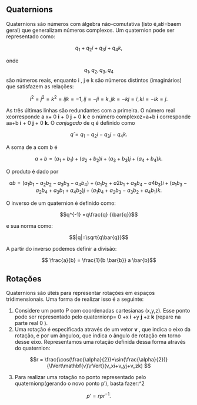 ## Quaternions


Quaternions são números com álgebra não-comutativa (isto é,ab̸=baem geral) que generalizam
números complexos. Um quaternion pode ser representado como:
```math
q_1 +q_2 i +q_3 j +q_4 k ,
```
onde $$q_1 ,q_2 ,q_3, q_4$$ são números reais, enquanto i , j e k são números distintos (imaginários) que
satisfazem as relações:
```math
i^2 = j^2 = k^2 = ijk = − 1 ,
ij =− ji = k ,
jk =− kj = i ,
ki =− ik = j.
```
As três últimas linhas são redundantes com a primeira. O número real xcorresponde a
x+ 0 **i** + 0 **j** + 0 **k** e o número complexoz=a+b **i** corresponde aa+b **i** + 0 **j** + 0 **k**.
O _conjugado_ de q é definido como

```math
q ̄=q_1 −q_2 i −q_3 j −q_4 k.
```
A soma de a com b é

```math
a+b= (a_1 +b_1 ) + (a_2 +b_2 ) i + (a_3 +b_3 ) j + (a_4 +b_4 ) k.
```
O produto é dado por

```math
ab = (a_1 b_1 −a_2 b_2 −a_3 b_3 −a_4 b_4 )
+ (a_1 b_2 +a 2 b_1 +a_3 b_4 −a 4 b_3 ) i
+ (a_1 b_3 −a_2 b_4 +a_3 b_1 +a_4 b_2 ) j
+ (a_1 b_4 +a_2 b_3 −a_3 b_2 +a_4 b_1 ) k.

```
O inverso de um quaternion é definido como:

```math
q^{-1} =q\frac{q} {\bar{q}}
```
e sua norma como:
```math
|q|=\sqrt{q\bar{q}}
```
A partir do inverso podemos definir a divisão:

```math
    \frac{a}{b} = \frac{1}{b \bar{b}} a \bar{b}
```
## Rotações

Quaternions são úteis para representar rotações em espaços tridimensionais. Uma forma de
realizar isso é a seguinte:

1. Considere um ponto P com coordenadas cartesianas (x,y,z). Esse ponto pode ser
    representado pelo quaternionp= 0 +x **i** +y **j** +z **k** (repare na parte real 0 ).
2. Uma rotação é especificada através de um vetor **v** , que indica o eixo da rotação, e por
    um ânguloα, que indica o ângulo de rotação em torno desse eixo. Representamos uma
    rotação definida dessa forma através do quaternion:

```math
r = \frac{\cos(\frac{\alpha}{2})+\sin(\frac{\alpha}{2})}{\lVert\mathbf{v}\rVert}(v_xi+v_yj+v_zk)

```
3. Para realizar uma rotação no ponto representado pelo quaternionp(gerando o novo ponto
    p′), basta fazer:^2
    
 ```math
 p′ = rpr^{−1}.
 ```
